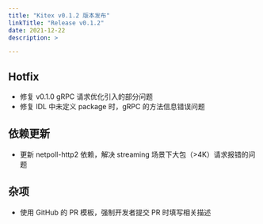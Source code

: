 ```yaml
---
title: "Kitex v0.1.2 版本发布"
linkTitle: "Release v0.1.2"
date: 2021-12-22
description: >

---
```


## Hotfix

* 修复 v0.1.0 gRPC 请求优化引入的部分问题
* 修复 IDL 中未定义 package 时，gRPC 的方法信息错误问题

## 依赖更新

* 更新 netpoll-http2 依赖，解决 streaming 场景下大包（>4K）请求报错的问题

## 杂项

* 使用 GitHub 的 PR 模板，强制开发者提交 PR 时填写相关描述
